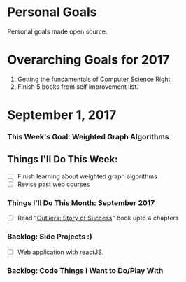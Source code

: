 Personal Goals
==============

Personal goals made open source.

# Overarching Goals for 2017
1. Getting the fundamentals of Computer Science Right.
2. Finish 5 books from self improvement list.

# September 1, 2017

### This Week's Goal: Weighted Graph Algorithms

## Things I'll Do This Week:
- [ ] Finish learning about weighted graph algorithms
- [ ] Revise past web courses

### Things I'll Do This Month: September 2017
- [ ] Read "[Outliers: Story of Success](https://www.goodreads.com/book/show/3228917-outliers)" book upto 4 chapters


### Backlog: Side Projects :)
- [ ] Web application with reactJS.

### Backlog: Code Things I Want to Do/Play With


